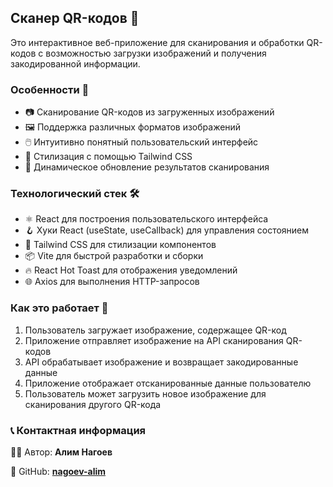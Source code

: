 ## Сканер QR-кодов 🔄

Это интерактивное веб-приложение для сканирования и обработки QR-кодов с возможностью загрузки изображений и получения закодированной информации.

### Особенности 🌟

- 📷 Сканирование QR-кодов из загруженных изображений
- 🖼️ Поддержка различных форматов изображений
- 🖱️ Интуитивно понятный пользовательский интерфейс
- 🎨 Стилизация с помощью Tailwind CSS
- 🔄 Динамическое обновление результатов сканирования

### Технологический стек 🛠️

- ⚛️ React для построения пользовательского интерфейса
- 🪝 Хуки React (useState, useCallback) для управления состоянием
- 🎨 Tailwind CSS для стилизации компонентов
- 📦 Vite для быстрой разработки и сборки
- 🔥 React Hot Toast для отображения уведомлений
- 🌐 Axios для выполнения HTTP-запросов

### Как это работает 📝

1. Пользователь загружает изображение, содержащее QR-код
2. Приложение отправляет изображение на API сканирования QR-кодов
3. API обрабатывает изображение и возвращает закодированные данные
4. Приложение отображает отсканированные данные пользователю
5. Пользователь может загрузить новое изображение для сканирования другого QR-кода

### 📞 Контактная информация

👨‍💻 Автор: **Алим Нагоев**

🐙 GitHub: **[nagoev-alim](https://github.com/nagoev-alim)**
